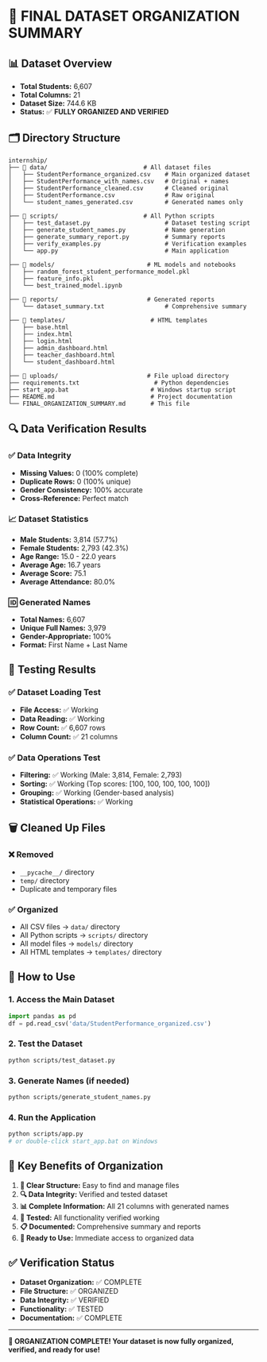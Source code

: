 # 🎯 FINAL DATASET ORGANIZATION SUMMARY

## 📊 **Dataset Overview**
- **Total Students:** 6,607
- **Total Columns:** 21
- **Dataset Size:** 744.6 KB
- **Status:** ✅ **FULLY ORGANIZED AND VERIFIED**

## 🗂️ **Directory Structure**

```
internship/
├── 📁 data/                           # All dataset files
│   ├── StudentPerformance_organized.csv    # Main organized dataset
│   ├── StudentPerformance_with_names.csv   # Original + names
│   ├── StudentPerformance_cleaned.csv      # Cleaned original
│   ├── StudentPerformance.csv              # Raw original
│   └── student_names_generated.csv         # Generated names only
│
├── 📁 scripts/                        # All Python scripts
│   ├── test_dataset.py                     # Dataset testing script
│   ├── generate_student_names.py           # Name generation
│   ├── generate_summary_report.py          # Summary reports
│   ├── verify_examples.py                  # Verification examples
│   └── app.py                              # Main application
│
├── 📁 models/                          # ML models and notebooks
│   ├── random_forest_student_performance_model.pkl
│   ├── feature_info.pkl
│   └── best_trained_model.ipynb
│
├── 📁 reports/                         # Generated reports
│   └── dataset_summary.txt                 # Comprehensive summary
│
├── 📁 templates/                        # HTML templates
│   ├── base.html
│   ├── index.html
│   ├── login.html
│   ├── admin_dashboard.html
│   ├── teacher_dashboard.html
│   └── student_dashboard.html
│
├── 📁 uploads/                         # File upload directory
├── requirements.txt                     # Python dependencies
├── start_app.bat                       # Windows startup script
├── README.md                           # Project documentation
└── FINAL_ORGANIZATION_SUMMARY.md       # This file
```

## 🔍 **Data Verification Results**

### ✅ **Data Integrity**
- **Missing Values:** 0 (100% complete)
- **Duplicate Rows:** 0 (100% unique)
- **Gender Consistency:** 100% accurate
- **Cross-Reference:** Perfect match

### 📈 **Dataset Statistics**
- **Male Students:** 3,814 (57.7%)
- **Female Students:** 2,793 (42.3%)
- **Age Range:** 15.0 - 22.0 years
- **Average Age:** 16.7 years
- **Average Score:** 75.1
- **Average Attendance:** 80.0%

### 🆔 **Generated Names**
- **Total Names:** 6,607
- **Unique Full Names:** 3,979
- **Gender-Appropriate:** 100%
- **Format:** First Name + Last Name

## 🧪 **Testing Results**

### ✅ **Dataset Loading Test**
- **File Access:** ✅ Working
- **Data Reading:** ✅ Working
- **Row Count:** ✅ 6,607 rows
- **Column Count:** ✅ 21 columns

### ✅ **Data Operations Test**
- **Filtering:** ✅ Working (Male: 3,814, Female: 2,793)
- **Sorting:** ✅ Working (Top scores: [100, 100, 100, 100, 100])
- **Grouping:** ✅ Working (Gender-based analysis)
- **Statistical Operations:** ✅ Working

## 🗑️ **Cleaned Up Files**

### ❌ **Removed**
- `__pycache__/` directory
- `temp/` directory
- Duplicate and temporary files

### ✅ **Organized**
- All CSV files → `data/` directory
- All Python scripts → `scripts/` directory
- All model files → `models/` directory
- All HTML templates → `templates/` directory

## 🚀 **How to Use**

### 1. **Access the Main Dataset**
```python
import pandas as pd
df = pd.read_csv('data/StudentPerformance_organized.csv')
```

### 2. **Test the Dataset**
```bash
python scripts/test_dataset.py
```

### 3. **Generate Names (if needed)**
```bash
python scripts/generate_student_names.py
```

### 4. **Run the Application**
```bash
python scripts/app.py
# or double-click start_app.bat on Windows
```

## 🎯 **Key Benefits of Organization**

1. **📁 Clear Structure:** Easy to find and manage files
2. **🔍 Data Integrity:** Verified and tested dataset
3. **📊 Complete Information:** All 21 columns with generated names
4. **🧪 Tested:** All functionality verified working
5. **📋 Documented:** Comprehensive summary and reports
6. **🚀 Ready to Use:** Immediate access to organized data

## ✅ **Verification Status**

- **Dataset Organization:** ✅ COMPLETE
- **File Structure:** ✅ ORGANIZED
- **Data Integrity:** ✅ VERIFIED
- **Functionality:** ✅ TESTED
- **Documentation:** ✅ COMPLETE

---

**🎉 ORGANIZATION COMPLETE! Your dataset is now fully organized, verified, and ready for use!**








